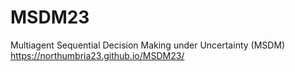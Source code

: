 # MSDM23
Multiagent Sequential Decision Making under Uncertainty (MSDM)    
https://northumbria23.github.io/MSDM23/
